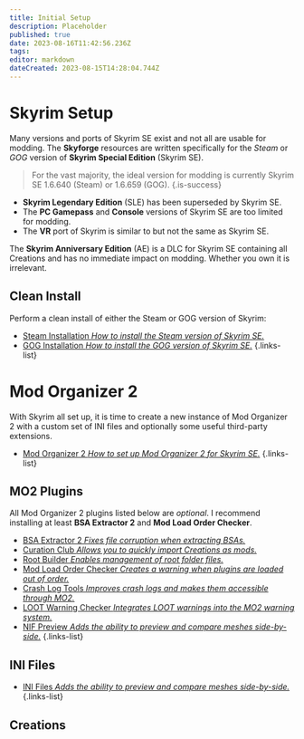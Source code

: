 ```yaml
---
title: Initial Setup
description: Placeholder
published: true
date: 2023-08-16T11:42:56.236Z
tags: 
editor: markdown
dateCreated: 2023-08-15T14:28:04.744Z
---
```


# Skyrim Setup

Many versions and ports of Skyrim SE exist and not all are usable for modding. The **Skyforge** resources are written specifically for the *Steam* or *GOG* version of **Skyrim Special Edition** (Skyrim SE).

> For the vast majority, the ideal version for modding is currently Skyrim SE 1.6.640 (Steam) or 1.6.659 (GOG).
{.is-success}

- **Skyrim Legendary Edition** (SLE) has been superseded by Skyrim SE.
- The **PC Gamepass** and **Console** versions of Skyrim SE are too limited for modding.
- The **VR** port of Skyrim is similar to but not the same as Skyrim SE.

The **Skyrim Anniversary Edition** (AE) is a DLC for Skyrim SE containing all Creations and has no immediate impact on modding. Whether you own it is irrelevant.

## Clean Install

Perform a clean install of either the Steam or GOG version of Skyrim:

- [Steam Installation *How to install the Steam version of Skyrim SE.*](/en/getting-started/initial-setup/steam)
- [GOG Installation *How to install the GOG version of Skyrim SE.*](/en/getting-started/initial-setup/gog)
{.links-list}

# Mod Organizer 2

With Skyrim all set up, it is time to create a new instance of Mod Organizer 2 with a custom set of INI files and optionally some useful third-party extensions.

- [Mod Organizer 2 *How to set up Mod Organizer 2 for Skyrim SE.*](/en/getting-started/initial-setup/mod-organizer-2)
{.links-list}

## MO2 Plugins

All Mod Organizer 2 plugins listed below are *optional*. I recommend installing at least **BSA Extractor 2** and **Mod Load Order Checker**.

- [BSA Extractor 2 *Fixes file corruption when extracting BSAs.*](/en/tools/bsa-extractor-2)
- [Curation Club *Allows you to quickly import Creations as mods.*](/en/tools/curation-club)
- [Root Builder *Enables management of root folder files.*](/en/tools/root-builder)
- [Mod Load Order Checker *Creates a warning when plugins are loaded out of order.*](/tools/mod-load-order-checker)
- [Crash Log Tools *Improves crash logs and makes them accessible through MO2.*](/en/tools/crash-log-tools)
- [LOOT Warning Checker *Integrates LOOT warnings into the MO2 warning system.*](/en/tools/loot-warning-checker)
- [NIF Preview *Adds the ability to preview and compare meshes side-by-side.*](/tools/nif-preview)
{.links-list}

## INI Files

- [INI Files *Adds the ability to preview and compare meshes side-by-side.*](/knowledge-base/ini-files)
{.links-list}

## Creations

